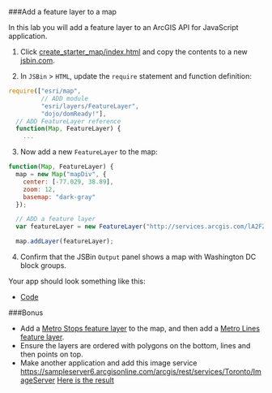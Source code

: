 ###Add a feature layer to a map

In this lab you will add a feature layer to an ArcGIS API for JavaScript application. 

1. Click [create_starter_map/index.html](../create_starter_map/index.html) and copy the contents to a new [jsbin.com](http://jsbin.com).

2. In `JSBin` > `HTML`, update the `require` statement and function definition:

  ```javascript
  require(["esri/map",
           // ADD module
           "esri/layers/FeatureLayer", 
           "dojo/domReady!"],
    // ADD FeatureLayer reference
    function(Map, FeatureLayer) {
      ...
  ```

3. Now add a new `FeatureLayer` to the map:

  ```javascript
  function(Map, FeatureLayer) {
    map = new Map("mapDiv", {
      center: [-77.029, 38.89],
      zoom: 12,
      basemap: "dark-gray"
    });

    // ADD a feature layer
    var featureLayer = new FeatureLayer("http://services.arcgis.com/lA2FZKuu26Fips7U/arcgis/rest/services/BlockGroupsDC/FeatureServer/0");

    map.addLayer(featureLayer);
  ```

4. Confirm that the JSBin `Output` panel shows a map with Washington DC block groups.

Your app should look something like this:
* [Code](index.html)


###Bonus
* Add a [Metro Stops feature layer](http://services.arcgis.com/lA2FZKuu26Fips7U/arcgis/rest/services/MetroStops/FeatureServer/0) to the map,
 and then add a [Metro Lines feature layer](http://services.arcgis.com/lA2FZKuu26Fips7U/arcgis/rest/services/MetroLines/FeatureServer/0).
* Ensure the layers are ordered with polygons on the bottom, lines and then points on top.
* Make another application and add this image service https://sampleserver6.arcgisonline.com/arcgis/rest/services/Toronto/ImageServer
[Here is the result](http://jofraley.github.io/Hacking_JavaScript/labs/jsapi3/add_image_layer/index.html)
